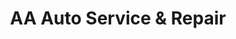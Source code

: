 ---
title: "AA Auto Service & Repair"
url: /hamilton/aa-auto-service-und-repair/
shop: Autowerkstatt
---